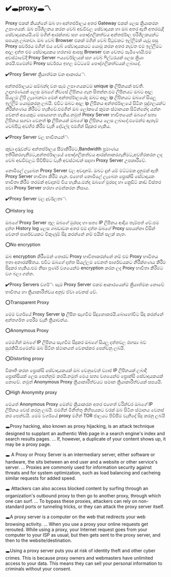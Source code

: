 ## ✔️🕳️proxy🕳️〽️

Proxy එකක් කියන්නේ ඔබ හා අන්තර්ජාලය අතර Gateway එකක් ලෙස ක්‍රියාකරන උපාංගයක්. ඔබ පරිශීලනය කරන වෙබ් අඩවිවල සේවාදායක හා ඔබ අතර ඇති අතරමැදි සේවාදායකයයි.මේ මගින් ආරක්ශාව සහ පෞද්ගලිකත්වය අන්තර්ජාල පරිශීලකයන්ට සපයනු ලබනවා. ඔබ වෙබ් Browser එකක් මගින් වෙබ් පිටුවකට ඉල්ලීමක් යැවූ පසු Proxy සර්වරය මගින් එය වෙබ් සේවාදායකයට යොමු කරන අතර නැවත එම ඉල්ලීමට අදාල දත්ත එම සේවාදායක‍ය හරහාම ආපසු Browser එක වෙතට පැමිණෙයි.එම අවස්ථාවේදී Proxy Server  ෆයර්වෝලයක් සහ වෙබ් ෆිල්ටරයක් ​​ලෙස ක්‍රියා කරයි.එමෙන්ම Proxy සර්වරය ඉහල මට්ටමේ පෞද්ගලිකත්වයක් ලබාදේ.

✔️Proxy Server ක්‍රියාත්මක වන ආකාරය〽️

අන්තර්ජාලයට සම්බන්ද වන සෑම උපාංගයක‍ටම unique ip ලිපිනයක් පවතී. උදාහරණයක් ලෙස ඔබගේ නිවසේ ලිපිනය ගැන සිතන්න.එම ලිපිනයට ඔබට අදාල සියලුම ලිපි ලැබෙනවා මෙන් අන්තර්ජාලයේද ඔබට අදාල ip ලිපිනයට ඔබගේ සියලු ඉල්ලීම් යොමුකරනු ලබයි. එවිට ඔබට අදාල ip ලිපිනය අන්තර්ජාලයේ සිටින පුද්ගලයන්ට නිරීක්ශණය කිරීමට හැකිවේ.එමගින් ඔබ ලෝකයේ කුමන ස්ථාන‍යක සිටින්නේද යන්න වෙනත් අයෙකුට සොයාගත හැකිය.නමුත් Proxy Server භ‍ාවිතයෙන් ඔබගේ සත්‍ය ලිපිනය සගවා වෙනත් ip ලිපිනයක් ඔබගේ ip ලිපිනය  ලෙස ලබාද‍ේ.එමෙන්ම ඇතැම් වෙබ්පිටු අවහිර කිරීම වැනි දේවල්ද එමගින් සිදුකර හැකිය.

✔️Proxy Server වල භාවිතයන්〽️

කුඩා දරුවන්ට අන්තර්ජාලය සීමාකිරීම‍ට,Bandwidth ප්‍රමාණය ඉතිරිකරගැනීමට,අන්තර්ජාලයේ පෞද්ගලිකත්වය අ‍ාරක්ශාකරගැනීමට,අවහිරකරන ලද වෙබ් අඩවිවලට පිවිසීමට වැනි අවස්ථ‍ාවන් සදහා Proxy Server උපකාරීවේ.

නොමිලේ ලැබෙන  Proxy Server වල අවදානම්.
ඔබට දැන් යම් මට්ටමක දැනුමක් ඇති Proxy Server භාවිතා කිරීම ගැන.  එ‍‍හෙත් න‍ොමිලේ ලැබෙන ප්‍රොක්සි සේවාදායක භාවිතා කිරීම තරමක් අවදානම් විය හැකිය.මන්ද ඔබගේ මුරපද හා ක්‍රෙඩිට් කාඩ් විස්තර පවා Proxy Server හරහා ගමන්කරන නිසාය.

✔️Proxy Server වල දුර්වලතා〽️

⭕History log

ඔබගේ Proxy Server තුල ඔබගේ මුරපද හා සත්‍ය IP ලිපිනය ආදිය තැම්පත් වේ.එම දත්ත History log ලෙස ගබඩාවන අතර එම දත්ත ඔබගේ Proxy සපයන්නා විසින් වෙනත් පාර්ශවයකට විකුණුම් සිදු කරන්නේ නම් එයින් පලක් නැත.

⭕No encryption

ඔබ encryption කිරීමෙන් තොරව Proxy භාවිතාකරන්නේ නම් එම Proxy භාවිතය ඉතා අනාරක්ෂිතය. එවිට ඔබගේ දත්ත සියල්ලම වෙනත් පාර්ශවයකට ‍නිරීක්ශණය කිරීම සිදුකර හැකිය.එම නිසා පූර්ණ වශයෙන්ම encryption කරන ලද Proxy භාවිතා කිරීමට වග බලා ගන්න.


✔️Proxy Servers වර්ග〽️
සෑම Proxy Server එකම ආකාරයෙන්ම ක්‍රියාත්මක නොවේ භාවිතය හා ක්‍රියාකාරීත්වය අනුව ඒවා වෙනස් වේ.

⭕Transparent Proxy

මෙම වර්ගයේ Proxy Server ip ලිපින සැගවීම සිදුනොකරයි.බොහෝවිට සිදු කරන්නේ අන්තර්ගත පෙරීම වැනි ක්‍රියාවන්ය.

⭕Anonymous Proxy

මෙමගින් ඔබගේ IP ලිපිනය සැගවීම සිදුකර ඔබගේ සියලු දත්තවල රහස්‍ය බව සුරකියි.එමෙන්ම ඔබ සිටින ස්ථ‍ානයත් වෙනස්කර  පෙන්වනු ලබයි.

⭕Distorting proxy

විකෘති කරන ප්‍රොක්සි සේවාදායකයක් ඔබ වෙනුවෙන් ව්‍යාජ IP ලිපිනයක් ලබාදී ප්‍රොක්සියක් ලෙස පෙන්නුම් කරයි.නමුත් මෙය සත්‍ය වශයෙන්ම ප්‍රොක්සි සේවාදායකයක් නො‍වේ. නමුත් Anonymous Proxy ක්‍රියාකාරීත්වයට සමාන ක්‍රියාකාරීත්වයක් සපයයි.

⭕High Anonymity proxy

මෙයත් Anonymous Proxy මෙන්ම ක්‍රියාකරන අතර එහෙත් වරින්වර ඔබගේ IP ලිපිනය වෙස් කරනු ලබයි. එමගින් මිනිත්තු කිහිපයකට වරක් ඔබ සිටින ස්ථානය වෙනස් කර පෙන්වයි. මෙම වර්ගයේ proxy මගින් TOR ජාලයට පිවිසීම වැනිදේ සිදු කරනු ලබයි





🕳️Proxy hacking, also known as proxy hijacking, is an attack technique designed to supplant an authentic Web page in a search engine's index and search results pages. ... If, however, a duplicate of your content shows up, it may be a proxy page.

🕳️ A Proxy or Proxy Server is an intermediary server, either software or hardware, the sits between an end user and a website or other service's server. ... Proxies are commonly used for information security against threats and for system optimization, such as load balancing and cacheing similar requests for added speed.

🕳️ Attackers can also access blocked content by surfing through an organization's outbound proxy to then go to another proxy, through which one can surf. ... To bypass these proxies, attackers can rely on non-standard ports or tunneling tricks, or they can attack the proxy server itself.

🕳️A proxy server is a computer on the web that redirects your web browsing activity. ... When you use a proxy your online requests get rerouted. While using a proxy, your Internet request goes from your computer to your ISP as usual, but then gets sent to the proxy server, and then to the website/destination.

🕳️Using a proxy server puts you at risk of identity theft and other cyber crimes. This is because proxy owners and webmasters have unlimited access to your data. This means they can sell your personal information to criminals without your consent.

